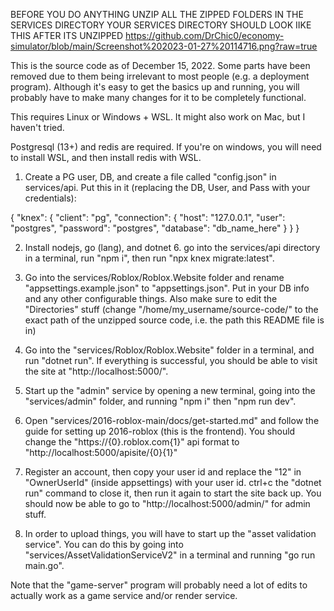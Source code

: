 BEFORE YOU DO ANYTHING UNZIP ALL THE ZIPPED FOLDERS IN THE SERVICES DIRECTORY
YOUR SERVICES DIRECTORY SHOULD LOOK IIKE THIS AFTER ITS UNZIPPED
https://github.com/DrChic0/economy-simulator/blob/main/Screenshot%202023-01-27%20114716.png?raw=true

This is the source code as of December 15, 2022. Some parts have been removed due to them being irrelevant to most people (e.g. a deployment program). Although it's easy to get the basics up and running, you will probably have to make many changes for it to be completely functional.

This requires Linux or Windows + WSL. It might also work on Mac, but I haven't tried.

Postgresql (13+) and redis are required. If you're on windows, you will need to install WSL, and then install redis with WSL.

1. Create a PG user, DB, and create a file called "config.json" in services/api. Put this in it (replacing the DB, User, and Pass with your credentials):

{
    "knex": {
	"client": "pg",
        "connection": {
        "host": "127.0.0.1",
        "user": "postgres",
        "password": "postgres",
        "database": "db_name_here"
        }
    }
}

2. Install nodejs, go (lang), and dotnet 6. go into the services/api directory in a terminal, run "npm i", then run "npx knex migrate:latest".

3. Go into the services/Roblox/Roblox.Website folder and rename "appsettings.example.json" to "appsettings.json". Put in your DB info and any other configurable things. Also make sure to edit the "Directories" stuff (change "/home/my_username/source-code/" to the exact path of the unzipped source code, i.e. the path this README file is in)

4. Go into the "services/Roblox/Roblox.Website" folder in a terminal, and run "dotnet run". If everything is successful, you should be able to visit the site at "http://localhost:5000/".

5. Start up the "admin" service by opening a new terminal, going into the "services/admin" folder, and running "npm i" then "npm run dev".

6. Open "services/2016-roblox-main/docs/get-started.md" and follow the guide for setting up 2016-roblox (this is the frontend). You should change the "https://{0}.roblox.com{1}" api format to "http://localhost:5000/apisite/{0}{1}"

7. Register an account, then copy your user id and replace the "12" in "OwnerUserId" (inside appsettings) with your user id. ctrl+c the "dotnet run" command to close it, then run it again to start the site back up. You should now be able to go to "http://localhost:5000/admin/" for admin stuff.

8. In order to upload things, you will have to start up the "asset validation service". You can do this by going into "services/AssetValidationServiceV2" in a terminal and running "go run main.go".

Note that the "game-server" program will probably need a lot of edits to actually work as a game service and/or render service.
